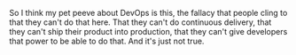 So I think my pet peeve about DevOps is this, the fallacy that people cling to that they can't do that here. That they can't do continuous delivery, that they can't ship their product into production, that they can't give developers that power to be able to do that. And it's just not true.